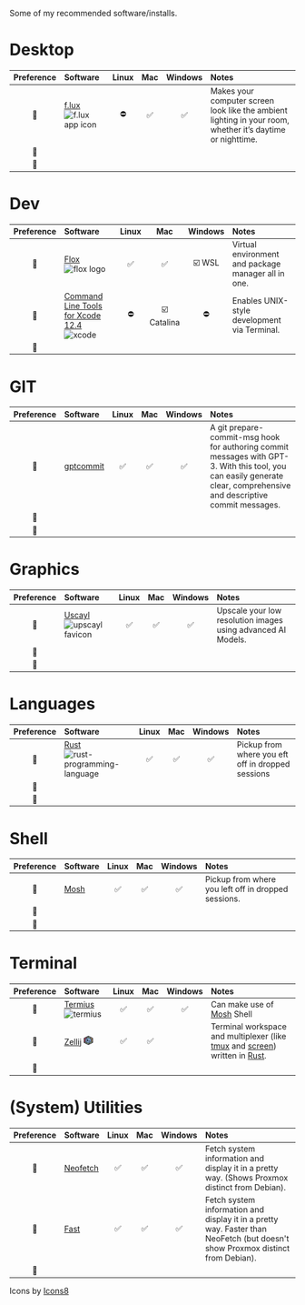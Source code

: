 Some of my recommended software/installs.

# Desktop

| Preference | Software                         | Linux | Mac | Windows | Notes |
| :--------: | :-----------------------------   | :---: | :-: | :-----: | :----- |
| 🥇         | [f.lux](https://flox.dev/) <img width="16" height="16" src="https://img.icons8.com/?size=48&id=KROH8sFCmj1L&format=png" alt="f.lux app icon"/> | ⛔     | ✅   | ✅       | Makes your computer screen look like the ambient lighting in your room, whether it’s daytime or nighttime. |
| 🥈         |                                  |       |     |         | | 
| 🥉         |                                  |       |     |         | | 


# Dev

| Preference | Software                         | Linux | Mac | Windows | Notes |
| :--------: | :-----------------------------   | :---: | :-: | :-----: | :----- |
| 🥇         | [Flox](https://flox.dev/) <img width="16" height="16" src="https://avatars.githubusercontent.com/u/72631827" alt="flox logo"/> | ✅     | ✅   | ☑️ WSL       | Virtual environment and package manager all in one. |
| 🥈         | [Command Line Tools for Xcode 12.4](https://download.developer.apple.com/Developer_Tools/Command_Line_Tools_for_Xcode_12.4/Command_Line_Tools_for_Xcode_12.4.dmg) <img width="16" height="16" src="https://img.icons8.com/color/16/xcode.png" alt="xcode"/> | ⛔     | ☑️ Catalina | ⛔       | Enables UNIX-style development via Terminal. | 
| 🥉         |                                  |       |     |         | | 


# GIT

| Preference | Software                         | Linux | Mac | Windows | Notes  |
| :--------: | :-----------------------------   | :---: | :-: | :-----: | :----- |
| 🥇         | [gptcommit](https://github.com/zurawiki/gptcommit) | ✅     | ✅   | ✅       | A git prepare-commit-msg hook for authoring commit messages with GPT-3. With this tool, you can easily generate clear, comprehensive and descriptive commit messages. |
| 🥈         |                                  |       |     |         |        | 
| 🥉         |                                  |       |     |         |        | 


# Graphics

| Preference | Software                         | Linux | Mac | Windows | Notes  |
| :--------: | :-----------------------------   | :---: | :-: | :-----: | :----- |
| 🥇         | [Uscayl](https://www.upscayl.org/) <img width="16" height="16" src="https://raw.githubusercontent.com/upscayl/upscayl/main/docs/favicon.svg" alt="upscayl favicon"/> | ✅     | ✅   | ✅       | Upscale your low resolution images using advanced AI Models. |
| 🥈         |                                  |       |     |         |        | 
| 🥉         |                                  |       |     |         |        | 


# Languages

| Preference | Software                         | Linux | Mac | Windows | Notes  |
| :--------: | :-----------------------------   | :---: | :-: | :-----: | :----- |
| 🥇         | [Rust](https://www.rust-lang.org/) <img width="16" height="16" src="https://img.icons8.com/color/16/rust-programming-language.png" alt="rust-programming-language"/>  | ✅     | ✅   | ✅       | Pickup from where you eft off in dropped sessions |
| 🥈         |                                  |       |     |         |        | 
| 🥉         |                                  |       |     |         |        | 


# Shell

| Preference | Software                         | Linux | Mac | Windows | Notes  |
| :--------: | :-----------------------------   | :---: | :-: | :-----: | :----- |
| 🥇         | [Mosh](https://mosh.org/)        | ✅     | ✅   | ✅       | Pickup from where you left off in dropped sessions. |
| 🥈         |                                  |       |     |         |        | 
| 🥉         |                                  |       |     |         |        | 


# Terminal

| Preference | Software                         | Linux | Mac | Windows | Notes |
| :--------: | :-----------------------------   | :---: | :-: | :-----: | :----- |
| 🥇         | [Termius](https://termius.com/) <img width="16" height="16" src="https://img.icons8.com/windows/16/termius.png" alt="termius"/> | ✅     | ✅   | ✅       | Can make use of [Mosh](#Shell) Shell |
| 🥈         | [Zellij](https://zellij.dev/) <img width="16" height="16" src="https://github.com/zellij-org/zellij/blob/main/assets/logo.png" alt="Zellij logo"/> | ✅     | ✅   |         | Terminal workspace and multiplexer (like [tmux](https://github.com/tmux/tmux) and [screen](https://www.gnu.org/software/screen/)) written in [Rust](https://www.rust-lang.org/). | 
| 🥉         |                                  |       |     |         | | 


# (System) Utilities

| Preference | Software                         | Linux | Mac | Windows | Notes  |
| :--------: | :-----------------------------   | :---: | :-: | :-----: | :----- |
| 🥇         | [Neofetch](https://github.com/dylanaraps/neofetch) | ✅     | ✅   | ✅       | Fetch system information and display it in a pretty way. (Shows Proxmox distinct from Debian). |
| 🥈         | [Fast](https://github.com/fastfetch-cli/fastfetch) | ✅     | ✅   | ✅       | Fetch system information and display it in a pretty way. Faster than NeoFetch (but doesn't show Proxmox distinct from Debian). | 
| 🥉         |                                  |       |     |         |        | 


Icons by <a href="https://icons8.com">Icons8</a>
